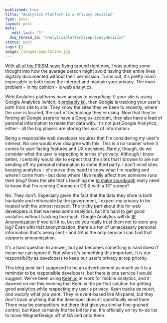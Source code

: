 ```yaml
--- 
published: true
title: "Analytics Platform is a Privacy Decision"
type: post
layout: post
meta: 
  _edit_last: "1"
  dsq_thread_id: "analyticsplatformisaprivacydecision"
status: post
tags: []
image: /images/population.jpg
---
```


With [all of the PRISM news](https://twitter.com/Joe_Wegner/status/342841857723744256) flying around right now, I was putting some thought into how the average person might avoid having their entire lives digitally documented without their permission.  Turns out, it's pretty much impossible to both enjoy the internet and mantain your privacy.  The main problem - in my opinion - is web analytics.

Web Analytics platforms have access to *everything*.  If your site is using Google Analytics (which, it [probably is](http://w3techs.com/technologies/overview/traffic_analysis/all)), then Google is tracking your user's path from site to site.  They know the sites they've been to recently, where the user is located, the sort of technology they're using.  Now that they're forcing all Google users to have a Google+ account, they also have a load of personal information to relate that data with.  It's not just Google Analytics, either - all the big players are storing this sort of information.

Being a responsible web developer requires that I'm considering my user's interest.  No one would ever disagree with this.  This is a no-brainer when it comes to user-facing features and UX decisions.  Rarely, though, do we consider what the user is expecting in terms of privacy.  Although I know better, I certainly would like to expect that the sites that I browse to are not sending off my personal information to some third party.  I don't mind sites keeping analytics - of course they need to know what I'm reading and where I came from - but does where I live really affect how someone runs their blog?  Does the site that's teaching me [to make sourdough](http://sourdough.com/) really need to know that I'm running Chrome on OS X with a 13" screen?

No.  They don't.  Especially given the fact that the data they store is both hackable and retrievable by the government, I expect my privacy to be treated with the utmost respect.  The tricky part about this for web developers is that we need *some* analytics, but it's hard to get good analytics without tracking too much.  Google Analytics will do [IP Anonymization](https://support.google.com/analytics/answer/2763052?hl=en) if you tell it to, but do you really trust them not to store any log?  Even with that anonymization, there's a ton of unnecessary personal information that's being sent - and GA is the only service I can find that supports anonymization.

It's a hard question to answer, but just becomes something is hard doesn't mean we can ignore it.  Not when it's something this important.  It is our *responsibility* as developers to keep our user's privacy at top priority.

This blog post isn't supposed to be an advertisement as much as it is a reminder to be responsible developers, but there is one service I would suggest.  We've been using [Keen.io](https://keen.io/) at work for mobile analytics, and it dawned on me this evening that Keen is the perfect solution for getting good analytics while respecting my user's privacy.  Keen tracks *as much, and exactly* what you want.  They're event-based like Mixpanel, but they don't track anything that the developer doesn't specifically send them.  There may be competitors out there that give you similar fine-grained control, but Keen certainly fits the bill for me.  It's officially on my to-do list to move WegnerDesign off of GA and onto Keen.